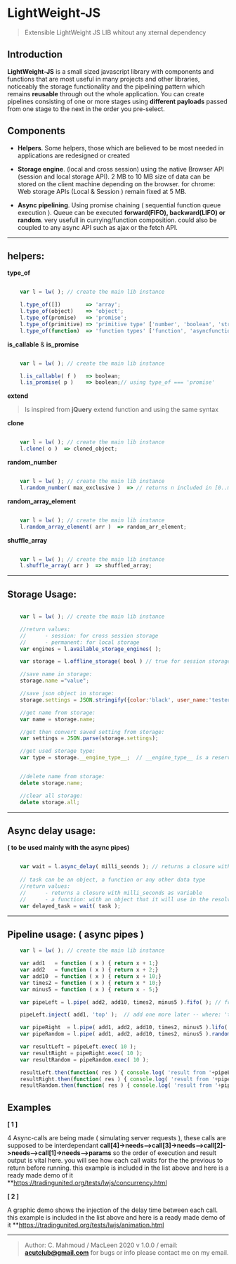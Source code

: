 # LightWeight-JS

> Extensible LightWeight JS LIB whitout any xternal dependency

## Introduction

**LightWeight-JS** is a small sized javascript library with components and functions that are most useful in many projects and other libraries, noticeably the storage functionality and the pipelining pattern which remains **reusable** through out the whole application. You can create pipelines consisting of one or more stages using **different payloads** passed from one stage to the next in the order you pre-select.


## Components

   -  **Helpers**.
     Some helpers, those which are believed to be most needed in applications are redesigned or created 

   -  **Storage engine**.
     (local and cross session) using the native Browser API (session and local storage API).
     2 MB to 10 MB size of data can be stored on the client machine depending on the browser.
     for chrome: Web storage APIs (Local & Session ) remain fixed at 5 MB.

   - **Async pipelining**.
     Using promise chaining ( sequential function queue execution ).
     Queue can be executed **forward(FIFO), backward(LIFO) or random**.
     very usefull in currying/function composition.
     could also be coupled to any async API such as ajax or the fetch API.

---------------------------------------------------------

## helpers:

**type_of**
```javascript

    var l = lw( ); // create the main lib instance

    l.type_of([])        => 'array';
    l.type_of(object)    => 'object';
    l.type_of(promise)   => 'promise';
    l.type_of(primitive) => 'primitive type' ['number', 'boolean', 'string', null, undefined]    
    l.type_of(function)  => 'function types' ['function', 'asyncfunction','generatorfunction','constructorfunction']
```

**is_callable** & **is_promise**
```javascript

    var l = lw( ); // create the main lib instance

    l.is_callable( f )   => boolean; 
    l.is_promise( p )    => boolean;// using type_of === 'promise'


```

**extend**
>Is inspired from **jQuery** extend function and using the same syntax


**clone**

```javascript

    var l = lw( ); // create the main lib instance
    l.clone( o )  => cloned_object; 

```

**random_number**

```javascript

    var l = lw( ); // create the main lib instance
    l.random_number( max_exclusive )  => // returns n included in [0..max_exclusive[

```

**random_array_element**

```javascript

    var l = lw( ); // create the main lib instance
    l.random_array_element( arr )  => random_arr_element;

```

**shuffle_array**

```javascript

    var l = lw( ); // create the main lib instance
    l.shuffle_array( arr )  => shuffled_array; 

```

---------------------------------------------------------

## Storage Usage:


```javascript

    var l = lw( ); // create the main lib instance

    //return values: 
    //      - session: for cross session storage
    //      - permanent: for local storage
    var engines = l.available_storage_engines( );

    var storage = l.offline_storage( bool ) // true for session storage, false: localstorage

    //save name in storage: 
    storage.name ="value";

    //save json object in storage: 
    storage.settings = JSON.stringify({color:'black', user_name:'tester', last_login:'1654874521})";

    //get name from storage: 
    var name = storage.name;

    //get then convert saved setting from storage: 
    var settings = JSON.parse(storage.settings);    

    //get used storage type: 
    var type = storage.__engine_type__;  // __engine_type__ is a reserved word, can not be set or deleted


    //delete name from storage: 
    delete storage.name;

    //clear all storage: 
    delete storage.all;

```
---------------------------------------------------------

## Async delay usage: 
**( to be used mainly with the async pipes)**

```javascript

    var wait = l.async_delay( milli_seonds ); // returns a closure with milli_seconds as param
    
    // task can be an object, a function or any other data type
    //return values: 
    //      - returns a closure with milli_seconds as variable
    //      - a function: with an object that it will use in the resolve process once finished
    var delayed_task = wait( task ); 

```     

---------------------------------------------------------

## Pipeline usage: ( async pipes ) 

```javascript
    var l = lw( ); // create the main lib instance

    var add1   = function ( x ) { return x + 1;}
    var add2   = function ( x ) { return x + 2;}
    var add10  = function ( x ) { return x + 10;}
    var times2 = function ( x ) { return x * 10;}
    var minus5 = function ( x ) { return x - 5;}

    var pipeLeft = l.pipe( add2, add10, times2, minus5 ).fifo( ); // from left to right, this is the default

    pipeLeft.inject( add1, 'top' );  // add one more later -- where: 'top' or 'botom / top is default

    var pipeRight  = l.pipe( add1, add2, add10, times2, minus5 ).lifo( );// right to left
    var pipeRandom = l.pipe( add1, add2, add10, times2, minus5 ).random( ); // random exec

    var resultLeft = pipeLeft.exec( 10 );
    var resultRight = pipeRight.exec( 10 );
    var resultRandom = pipeRandom.exec( 10 );

    resultLeft.then(function( res ) { console.log( 'result from '+pipeLeft.stack+': ', res )});
    resultRight.then(function( res ) { console.log( 'result from '+pipeRight.stack+': ', res )});
    resultRandom.then(function( res ) { console.log( 'result from '+pipeRandom.stack+': ', res )});

```



## Examples

**[ 1 ]**

4 Async-calls are being made ( simulating server requests ), these calls are supposed to be interdependant **call[4]->needs-->call[3]->needs-->call[2]->needs-->call[1]->needs-->params** so the order of execution and result output is vital here.
you will see how each call waits for the the previous to return before running.
this example is included in the list above and here is a ready made demo of it **https://tradingunited.org/tests/lwjs/concurrency.html

**[ 2 ]**

A graphic demo shows the injection of the delay time between each call.
this example is included in the list above and here is a ready made demo of it **https://tradingunited.org/tests/lwjs/animation.html

---------------------------------------------------------
 >Author: C. Mahmoud / MacLeen 2020 v 1.0.0 / email: **acutclub@gmail.com**
 >for bugs or info please contact me on my email.
